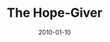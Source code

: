 ---
title: "The Hope-Giver"
speaker: "Michael Moline"
date: "2010-01-10"
sermonUrl: "//35.190.93.184/sermons/20100110_sunday_mike_moline_hope3.mp3"
---